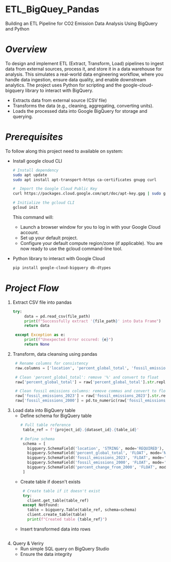 # ETL_BigQuey_Pandas
Building an ETL Pipeline for CO2 Emission Data Analysis Using BigQuery and Python

# *Overview*
To design and implement ETL (Extract, Transform, Load) pipelines to ingest data from external sources, process it, and store it in a data warehouse for analysis. This simulates a real-world data engineering workflow, where you handle data ingestion, ensure data quality, and enable downstream analytics. The project uses Python for scripting and the google-cloud-bigquery library to interact with BigQuery.
* Extracts data from external source (CSV file)
* Transforms the data (e.g., cleaning, aggregating, converting units).
* Loads the processed data into Google BigQuery for storage and querying.

# *Prerequisites*
To follow along this project need to available on system:
* Install google cloud CLI
  ```bash
  # Install dependency
  sudo apt update
  sudo apt install apt-transport-https ca-certificates gnupg curl

  #  Import the Google Cloud Public Key
  curl https://packages.cloud.google.com/apt/doc/apt-key.gpg | sudo gpg --dearmor -o /usr/share/keyrings/cloud.google.gpg

  # Initialize the gcloud CLI
  gcloud init
  ```
  This command will:
  * Launch a browser window for you to log in with your Google Cloud account.
  * Set up your default project.
  * Configure your default compute region/zone (if applicable).
  You are now ready to use the gcloud command-line tool.
  
* Python library to interact with Google Cloud
  ```bash
  pip install google-cloud-bigquery db-dtypes
  ```

# *Project Flow*
1. Extract CSV file into pandas
   ```python
   try:
        data = pd.read_csv(file_path)
        print(f"Successfully extract '{file_path}' into Data Frame")
        return data

    except Exception as e:
        print(f"Unexpected Error occured: {e}")
        return None
   ```
2. Transform, data cleansing using pandas
   ```python
    # Rename columns for consistency
    raw.columns = ['location', 'percent_global_total', 'fossil_emissions_2023', 'fossil_emissions_2000', 'percent_change_from_2000']

    # Clean 'percent_global_total': remove '%' and convert to float
    raw['percent_global_total'] = raw['percent_global_total'].str.replace('%', '', regex=False).astype(float)

    # Clean fossil emissions columns: remove commas and convert to float
    raw['fossil_emissions_2023'] = raw['fossil_emissions_2023'].str.replace(',', '', regex=False).astype(float)
    raw['fossil_emissions_2000'] = pd.to_numeric(raw['fossil_emissions_2000'].str.replace(',', '', regex=False), errors='coerce')
   ```
3. Load data into BigQuery table
   * Define schema for BigQuery table
     ```python
     # Full table reference
      table_ref = f'{project_id}.{dataset_id}.{table_id}'

     # Define schema
      schema = [
        bigquery.SchemaField('location', 'STRING', mode='REQUIRED'),
        bigquery.SchemaField('percent_global_total', 'FLOAT', mode='NULLABLE'),
        bigquery.SchemaField('fossil_emissions_2023', 'FLOAT', mode='NULLABLE'),
        bigquery.SchemaField('fossil_emissions_2000', 'FLOAT', mode='NULLABLE'),
        bigquery.SchemaField('percent_change_from_2000', 'FLOAT', mode='NULLABLE'),
      ]
     ```
   * Create table if doesn't exists
     ```python
      # Create table if it doesn't exist
      try:
        client.get_table(table_ref)
      except NotFound:
        table = bigquery.Table(table_ref, schema=schema)
        client.create_table(table)
        print(f"Created table {table_ref}")
     ```
   * Insert transformed data into rows
     ```python
     ```
5. Query & Veriry
   * Run simple SQL query on BigQuery Studio
   * Ensure the data integrity 
